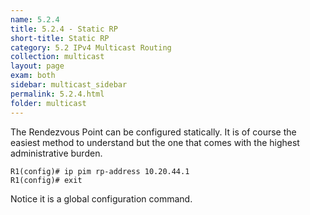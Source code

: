 ```yaml
---
name: 5.2.4
title: 5.2.4 - Static RP
short-title: Static RP
category: 5.2 IPv4 Multicast Routing
collection: multicast
layout: page
exam: both
sidebar: multicast_sidebar
permalink: 5.2.4.html
folder: multicast
---
```

The Rendezvous Point can be configured statically. It is of course the easiest method to understand but the one that comes with the highest administrative burden.
```
R1(config)# ip pim rp-address 10.20.44.1
R1(config)# exit
```
Notice it is a global configuration command.
